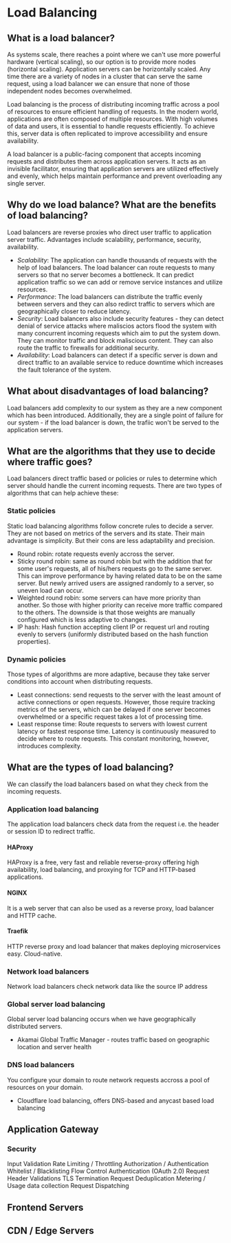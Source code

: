 # Load Balancing

## What is a load balancer? 

As systems scale, there reaches a point where we can't use more powerful hardware (vertical scaling), so our option is to provide more nodes (horizontal scaling). Application servers can be horizontally scaled. Any time there are a variety of nodes in a cluster that can serve the same request, using a load balancer we can ensure that none of those independent nodes becomes overwhelmed.

Load balancing is the process of distributing incoming traffic across a pool of resources to ensure efficient handling of requests. In the modern world, applications are often composed of multiple resources. With high volumes of data and users, it is essential to handle requests efficiently. To achieve this, server data is often replicated to improve accessibility and ensure availability.

A load balancer is a public-facing component that accepts incoming requests and distributes them across application servers. It acts as an invisible facilitator, ensuring that application servers are utilized effectively and evenly, which helps maintain performance and prevent overloading any single server.


## Why do we load balance? What are the benefits of load balancing?
Load balancers are reverse proxies who direct user traffic to application server traffic. 
Advantages include scalability, performance, security, availability.

- *Scalability*: The application can handle thousands of requests with the help of load balancers. The load balancer can route requests to many servers so that no server becomes a bottleneck. It can predict application traffic so we can add or remove service instances and utilize resources.
- *Performance*: The load balancers can distribute the traffic evenly between servers and they can also redirct traffic to servers which are geographically closer to reduce latency.
- *Security*: Load balancers also include security features - they can detect denial of service attacks where maliscios actors flood the system with many concurrent incoming requests which aim to put the system down. They can monitor traffic and block maliscious content. They can also route the traffic to firewalls for additional security.
- *Availability*: Load balancers can detect if a specific server is down and direct traffic to an available service to reduce downtime which increases the fault tolerance of the system.  

## What about disadvantages of load balancing?
Load balancers add complexity to our system as they are a new component which has been introduced. Additionally, they are a single point of failure for our system - if the load balancer is down, the trafiic won't be served to the application servers.

## What are the algorithms that they use to decide where traffic goes?
Load balancers direct traffic based or policies or rules to determine which server should handle the current incoming requests. There are two types of algorithms that can help achieve these:

### Static policies
Static load balancing algorithms follow concrete rules to decide a server. They are not based on metrics of the servers and its state. Their main advantage is simplicity. But their cons are less adaptability and precision. 

- Round robin: rotate requests evenly accross the server. 
- Sticky round robin: same as round robin but with the addition that for some user's requests, all of his/hers requests go to the same server. This can improve performance by having related data to be on the same server. But newly arrived users are assigned randomly to a server, so uneven load can occur. 
- Weighted round robin: some servers can have more priority than another. So those with higher priority can receive more traffic compared to the others. The downside is that those weights are manually configured which is less adaptive to changes. 
- IP hash: Hash function accepting client IP or request url and routing evenly to servers (uniformly distributed based on the hash function properties).

### Dynamic policies
Those types of algorithms are more adaptive, because they take server conditions into account when distributing requests. 
- Least connections: send requests to the server with the least amount of active connections or open requests. However, those require tracking metrics of the servers, which can be delayed if one server becomes overwhelmed or a specific request takes a lot of processing time. 
- Least response time: Route requests to servers with lowest current latency or fastest response time. Latency is continuously measured to decide where to route requests. This constant monitoring, however, introduces complexity. 

## What are the types of load balancing?
We can classify the load balancers based on what they check from the incoming requests. 

### Application load balancing
The application load balancers check data from the request i.e. the header or session ID to redirect traffic. 

#### HAProxy
HAProxy is a free, very fast and reliable reverse-proxy offering high availability, load balancing, and proxying for TCP and HTTP-based applications.

#### NGINX
It is a web server that can also be used as a reverse proxy, load balancer and HTTP cache. 

#### Traefik
HTTP reverse proxy and load balancer that makes deploying microservices easy. Cloud-native.

### Network load balancers
Network load balancers check network data like the source IP address

### Global server load balancing
Global server load balancing occurs when we have geographically distributed servers.
- Akamai Global Traffic Manager - routes traffic based on geographic location and server health

### DNS load balancers
You configure your domain to route network requests accross a pool of resources on your domain.
- Cloudflare load balancing, offers DNS-based and anycast based load balancing

## Application Gateway

### Security 
Input Validation
Rate Limiting / Throttling
Authorization / Authentication
Whitelist / Blacklisting
Flow Control
Authentication (OAuth 2.0)
Request Header Validations
TLS Termination
Request Deduplication
Metering / Usage data collection
Request Dispatching

## Frontend Servers

## CDN / Edge Servers
